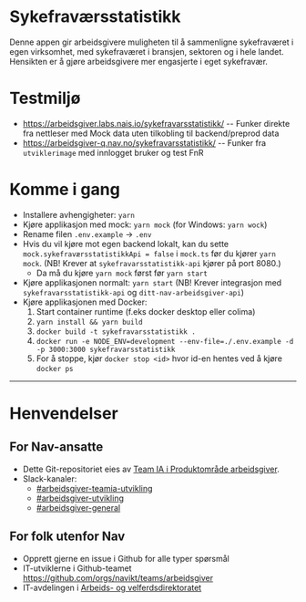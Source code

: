# Sykefraværsstatistikk

Denne appen gir arbeidsgivere muligheten til å sammenligne sykefraværet i egen virksomhet, med sykefraværet i bransjen, sektoren og i hele landet.
Hensikten er å gjøre arbeidsgivere mer engasjerte i eget sykefravær.

# Testmiljø

-   https://arbeidsgiver.labs.nais.io/sykefravarsstatistikk/ -- Funker direkte fra nettleser med Mock data uten tilkobling til backend/preprod data
-   https://arbeidsgiver-q.nav.no/sykefravarsstatistikk/ -- Funker fra `utviklerimage` med innlogget bruker og test FnR

# Komme i gang

- Installere avhengigheter: `yarn`
- Kjøre applikasjon med mock: `yarn mock` (for Windows: `yarn wock`)
- Rename filen `.env.example` -> `.env`
- Hvis du vil kjøre mot egen backend lokalt, kan du sette `mock.sykefraværsstatistikkApi = false` i `mock.ts` før du kjører `yarn mock`. (NB! Krever at `sykefravarsstatistikk-api` kjører på port 8080.)
  - Da må du kjøre `yarn mock` først før `yarn start`
- Kjøre applikasjonen normalt: `yarn start` (NB! Krever integrasjon med `sykefravarsstatistikk-api` og `ditt-nav-arbeidsgiver-api`)
- Kjøre applikasjonen med Docker:
    1. Start container runtime (f.eks docker desktop eller colima)
    2. `yarn install && yarn build`
    3. `docker build -t sykefravarsstatistikk .`
    4. `docker run -e NODE_ENV=development --env-file=./.env.example -d -p 3000:3000 sykefravarsstatistikk`
    5. For å stoppe, kjør `docker stop <id>` hvor id-en hentes ved å kjøre `docker ps`

---

# Henvendelser

## For Nav-ansatte
* Dette Git-repositoriet eies av [Team IA i Produktområde arbeidsgiver](https://navno.sharepoint.com/sites/intranett-prosjekter-og-utvikling/SitePages/Produktomr%C3%A5de-arbeidsgiver.aspx).
* Slack-kanaler:
    * [#arbeidsgiver-teamia-utvikling](https://nav-it.slack.com/archives/C016KJA7CFK)
    * [#arbeidsgiver-utvikling](https://nav-it.slack.com/archives/CD4MES6BB)
    * [#arbeidsgiver-general](https://nav-it.slack.com/archives/CCM649PDH)

## For folk utenfor Nav
* Opprett gjerne en issue i Github for alle typer spørsmål
* IT-utviklerne i Github-teamet https://github.com/orgs/navikt/teams/arbeidsgiver
* IT-avdelingen i [Arbeids- og velferdsdirektoratet](https://www.nav.no/no/NAV+og+samfunn/Kontakt+NAV/Relatert+informasjon/arbeids-og-velferdsdirektoratet-kontorinformasjon)

